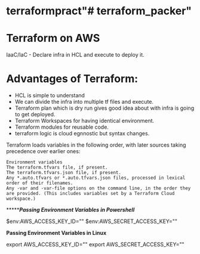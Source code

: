 # terraformpract"# terraform_packer" 


# Terraform on AWS

IaaC/IaC - Declare infra in HCL and execute to deploy it.

# Advantages of Terraform:

- HCL is simple to understand
- We can divide the infra into multiple tf files and execute.
- Terraform plan which is dry run gives good idea about with infra is going to get deployed.
- Terraform Workspaces for having identical environment.
- Terraform modules for reusable code.
-  terraform logic is cloud egnnostic but syntax changes.

Terraform loads variables in the following order, with later sources taking precedence over earlier ones:

    Environment variables
    The terraform.tfvars file, if present.
    The terraform.tfvars.json file, if present.
    Any *.auto.tfvars or *.auto.tfvars.json files, processed in lexical order of their filenames.
    Any -var and -var-file options on the command line, in the order they are provided. (This includes variables set by a Terraform Cloud workspace.)


************************************Passing Environment Variables in Powershell*******************************

$env:AWS_ACCESS_KEY_ID=""
$env:AWS_SECRET_ACCESS_KEY=""

************************************Passing Environment Variables in Linux************************************

export AWS_ACCESS_KEY_ID=""
export AWS_SECRET_ACCESS_KEY=""